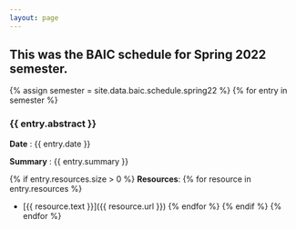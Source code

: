 ```yaml
---
layout: page
---
```

## This was the BAIC schedule for Spring 2022 semester.
{% assign semester = site.data.baic.schedule.spring22 %}
{% for entry in semester %}

### {{ entry.abstract }}

**Date** : {{ entry.date }}

**Summary** : {{ entry.summary }}

{% if entry.resources.size > 0 %}
**Resources**:
{% for resource in entry.resources %}
  * [{{ resource.text }}]({{ resource.url }})
{% endfor %}
{% endif %}
{% endfor %}
